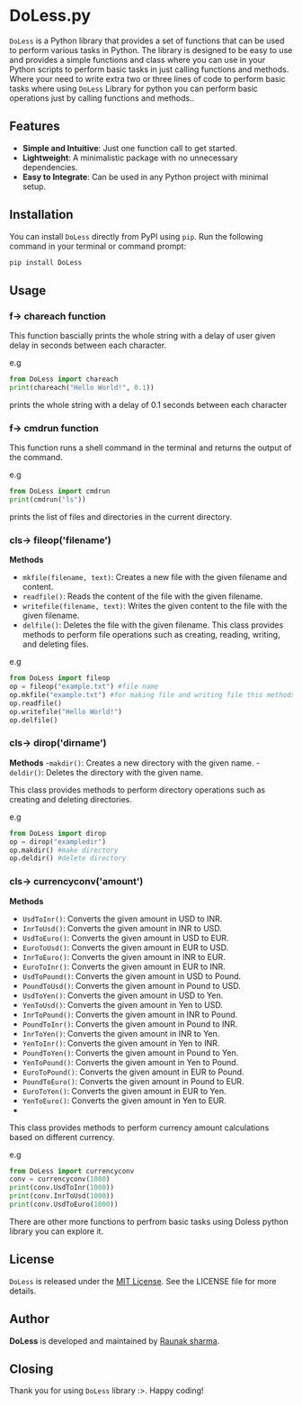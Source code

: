 # DoLess.py

`DoLess` is a Python library that provides a set of functions that can be used to perform various tasks in Python.
The library is designed to be easy to use and provides a simple functions and class where you can use in your Python scripts to perform basic tasks in just calling functions and methods. Where your need to write extra two or three lines of code to perform basic tasks where using `DoLess` Library for python you can perform basic operations just by calling functions and methods..

## Features
- **Simple and Intuitive**: Just one function call to get started.
- **Lightweight**: A minimalistic package with no unnecessary dependencies.
- **Easy to Integrate**: Can be used in any Python project with minimal setup.

## Installation

You can install `DoLess` directly from PyPI using `pip`. Run the following command in your terminal or command prompt:

```bash
pip install DoLess
```
## Usage

### f-> chareach function
This function bascially prints the whole string with a delay of user given delay in seconds between each character.

e.g
```python
from DoLess import chareach
print(chareach("Hello World!", 0.1)) 
```
prints the whole string with a delay of 0.1 seconds between each character

### f-> cmdrun function
This function runs a shell command in the terminal and returns the output of the command.

e.g
```python
from DoLess import cmdrun
print(cmdrun("ls"))
```
prints the list of files and directories in the current directory.

### cls-> fileop('filename')
**Methods**
- `mkfile(filename, text)`: Creates a new file with the given filename and content.
- `readfile()`: Reads the content of the file with the given filename.
- `writefile(filename, text)`: Writes the given content to the file with the given filename.
- `delfile()`: Deletes the file with the given filename.
This class provides methods to perform file operations such as creating, reading, writing, and deleting files.

e.g
```python
from DoLess import fileop
op = fileop("example.txt") #file name
op.mkfile("example.txt") #for making file and writing file this methods take one argument which is file content or text
op.readfile()
op.writefile("Hello World!")
op.delfile()
```
### cls-> dirop('dirname')
**Methods**
-`makdir()`: Creates a new directory with the given name.
-`deldir()`: Deletes the directory with the given name.

This class provides methods to perform directory operations such as creating and deleting directories.

e.g
```python
from DoLess import dirop
op = dirop("exampledir")
op.makdir() #make directory
op.deldir() #delete directory
```
### cls-> currencyconv('amount')
**Methods**
- `UsdToInr()`: Converts the given amount in USD to INR.
- `InrToUsd()`: Converts the given amount in INR to USD.
- `UsdToEuro()`: Converts the given amount in USD to EUR.
- `EuroToUsd()`: Converts the given amount in EUR to USD.
- `InrToEuro()`: Converts the given amount in INR to EUR.
- `EuroToInr()`: Converts the given amount in EUR to INR.
- `UsdToPound()`: Converts the given amount in USD to Pound.
- `PoundToUsd()`: Converts the given amount in Pound to USD.
- `UsdToYen()`: Converts the given amount in USD to Yen.
- `YenToUsd()`: Converts the given amount in Yen to USD.
- `InrToPound()`: Converts the given amount in INR to Pound.
- `PoundToInr()`: Converts the given amount in Pound to INR.
- `InrToYen()`: Converts the given amount in INR to Yen.
- `YenToInr()`: Converts the given amount in Yen to INR.
- `PoundToYen()`: Converts the given amount in Pound to Yen.
- `YenToPound()`: Converts the given amount in Yen to Pound.
- `EuroToPound()`: Converts the given amount in EUR to Pound.
- `PoundToEuro()`: Converts the given amount in Pound to EUR.
- `EuroToYen()`: Converts the given amount in EUR to Yen.
- `YenToEuro()`: Converts the given amount in Yen to EUR.
- 
This class provides methods to perform currency amount calculations based on different currency.

e.g
```python
from DoLess import currencyconv
conv = currencyconv(1000)
print(conv.UsdToInr(1000))
print(conv.InrToUsd(1000))
print(conv.UsdToEuro(1000))
```
There are other more functions to perfrom basic tasks using Doless python library you can explore it.

## License
`DoLess` is released under the [MIT License](https://opensource.org/licenses/MIT). See the LICENSE file for more details.


## Author
**DoLess** is developed and maintained by [Raunak sharma](https://github.com/CoderRony955).


## Closing
Thank you for using `DoLess` library :>. Happy coding!